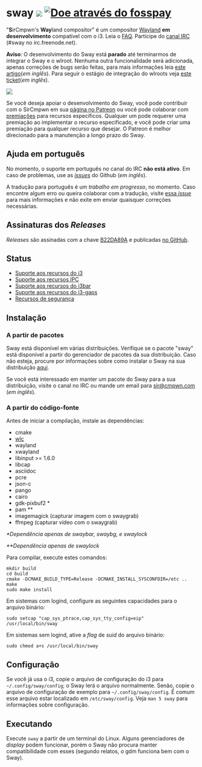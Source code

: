 # sway [![](https://api.travis-ci.org/swaywm/sway.svg)](https://travis-ci.org/swaywm/sway) [![Doe através do fosspay](https://drewdevault.com/donate/static/donate-with-fosspay.png)](https://drewdevault.com/donate?project=4)

"**S**irCmpwn's **Way**land compositor" é um compositor [Wayland](http://wayland.freedesktop.org/) **em desenvolvimento**
compatível com o i3.
Leia o [FAQ](https://github.com/swaywm/sway/wiki). Participe do
[canal IRC](http://webchat.freenode.net/?channels=sway&uio=d4) (#sway no
irc.freenode.net).

**Aviso**: O desenvolvimento do Sway está **parado** até terminarmos de integrar o Sway e o wlroot. Nenhuma outra funcionalidade será adicionada, apenas correções de bugs serão feitas, para mais informações leia [este artigo](https://drewdevault.com/2017/10/09/Future-of-sway.html)(*em inglês*). Para seguir o estágio de integração do wlroots veja [este ticket](https://github.com/swaywm/sway/issues/1390)(*em inglês*).

[![](https://sr.ht/ICd5.png)](https://sr.ht/ICd5.png)

Se você deseja apoiar o desenvolvimento do Sway, você pode contribuir com o
SirCmpwn em sua [página no Patreon](https://patreon.com/sircmpwn) ou você
pode colaborar com [premiações](https://github.com/swaywm/sway/issues/986)
para recursos específicos. Qualquer um pode requerer uma premiação ao implementar
o recurso especificado, e você pode criar uma premiação para qualquer recurso que desejar.
O Patreon é melhor direcionado para a manutenção a longo prazo do Sway.

## Ajuda em português

No momento, o suporte em português no canal do IRC **não está ativo**. Em caso de problemas,
use as [*issues*](https://github.com/swaywm/sway/issues/) do Github (*em inglês*).

A tradução para português é um *trabalho em progresso*, no momento. Caso encontre algum erro
ou queira colaborar com a tradução, visite
[essa *issue*](https://github.com/swaywm/sway/issues/1318) para mais informações e não
exite em enviar quaisquer correções necessárias.

## Assinaturas dos *Releases*

*Releases* são assinadas com a chave
[B22DA89A](http://pgp.mit.edu/pks/lookup?op=vindex&search=0x52CB6609B22DA89A)
e publicadas [no GitHub](https://github.com/swaywm/sway/releases).

## Status

- [Suporte aos recursos do i3](https://github.com/swaywm/sway/issues/2)
- [Suporte aos recursos IPC](https://github.com/swaywm/sway/issues/98)
- [Suporte aos recursos do i3bar](https://github.com/swaywm/sway/issues/343)
- [Suporte aos recursos do i3-gaps](https://github.com/swaywm/sway/issues/307)
- [Recursos de segurança](https://github.com/swaywm/sway/issues/984)

## Instalação

### A partir de pacotes

Sway está disponível em várias distribuições. Verifique se o pacote "sway" está
disponível a partir do gerenciador de pacotes da sua distribuição. Caso não esteja,
procure por informações sobre como instalar o Sway na sua distribuição
[aqui](https://github.com/swaywm/sway/wiki/Unsupported-packages).

Se você está interessado em manter um pacote do Sway para a sua distribuição,
visite o canal no IRC ou mande um email para sir@cmpwn.com (*em inglês*).

### A partir do código-fonte

Antes de iniciar a compilação, instale as dependências:

* cmake
* [wlc](https://github.com/Cloudef/wlc)
* wayland
* xwayland
* libinput >= 1.6.0
* libcap
* asciidoc
* pcre
* json-c
* pango
* cairo
* gdk-pixbuf2 *
* pam **
* imagemagick (capturar imagem com o swaygrab)
* ffmpeg (capturar vídeo com o swaygrab)

_\*Dependência apenas de swaybar, swaybg, e swaylock_

_\*\*Dependência apenas de swaylock_

Para compilar, execute estes comandos:

    mkdir build
    cd build
    cmake -DCMAKE_BUILD_TYPE=Release -DCMAKE_INSTALL_SYSCONFDIR=/etc ..
    make
    sudo make install

Em sistemas com logind, configure as seguintes capacidades para o arquivo binário:

    sudo setcap "cap_sys_ptrace,cap_sys_tty_config=eip" /usr/local/bin/sway

Em sistemas sem logind, ative a *flag* de *suid* do arquivo binário:

    sudo chmod a+s /usr/local/bin/sway

## Configuração

Se você já usa o i3, copie o arquivo de configuração do i3 para `~/.config/sway/config`;
o Sway lerá o arquivo normalmente. Senão, copie o arquivo de configuração de exemplo
para `~/.config/sway/config`. É comum esse arquivo estar localizado em
`/etc/sway/config`. Veja `man 5 sway` para informações sobre configuração.

## Executando

Execute `sway` a partir de um terminal do Linux. Alguns gerenciadores de *display*
podem funcionar, porém o Sway não procura manter compatibilidade com esses (segundo
relatos, o gdm funciona bem com o Sway).

